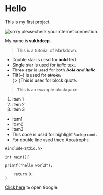 # Hello
This is my first project.  

![sorry pleasecheck your internet connection.](https://www.google.com/search?client=ms-android-samsung-ss&sca_esv=d2f84b67cec4e5c9&sca_upv=1&sxsrf=ADLYWII6q4bBUZqwPljcmpr2l2VxdPy3og:1721109248842&q=hello+cartoon&udm=2&fbs=AEQNm0B8dVdIWR07uWWlg1TdKnNtA1cwMugrQsIKmAo5AEZHWRFlUeGLxYlhagMfUatSvHu3MSamP9Qd2SfjyZyVIdPFrZFmdorP0BQX-5QUvERZ7CgntLysKxPYR85LNkkQ-ODVQlzCBgHDwYGwBEtb1wyzIiqYOAGOFOhRLG73H-MUdJY1ZFjTgiSsk2gQgTHDHU_Mnn5ewYy4nGfZAENFgsXyYdMtYQ&sa=X&ved=2ahUKEwj0jpbL76qHAxUeUGcHHd7LDK8QtKgLegQIHBAB&biw=384&bih=700&dpr=2.81#vhid=uPVox_UqmZm9gM&vssid=mosaic)  


My name is **sukhdeep**. 

>This is a tutorial of Markdown.  

- Double star is uesd for **bold** text.  
- Single star is used for *italic* text.  
- Three star is used for both ***bold and italic.***  
- Tilt(~) is used for ~~stroke.~~  
( > )This is used for block quote.  


>This is an example blockquote.  

1. item 1  
2. item 2  
3. item 3

- item1  
- item2  
- item3   
 - This code is used for highlight `Background.`  
 - For double line used three Apostrophe.   


```
#include<stdio.h>

int main(){

printf("hello world");

    return 0;
}
```

[Click here](https://google.com) to open Google.
